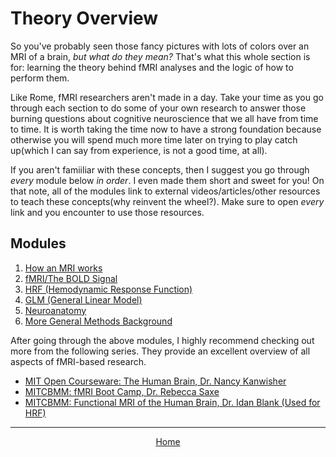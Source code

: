 # Theory Overview
So you've probably seen those fancy pictures with lots of colors over an MRI of a brain, *but what do they mean?* That's what this whole section is for: learning the theory behind fMRI analyses and the logic of how to perform them. 

Like Rome, fMRI researchers aren't made in a day. Take your time as you go through each section to do some of your own research to answer those burning questions about cognitive neuroscience that we all have from time to time. 
It is worth taking the time now to have a strong foundation because otherwise you will spend much more time later on trying to play catch up(which I can say from experience, is not a good time, at all). 

If you aren't famiiliar with these concepts, then I suggest you go through *every* module below *in order*. I even made them short and sweet for you! On that note, all of the modules link to external videos/articles/other resources to teach these 
concepts(why reinvent the wheel?). Make sure to open *every* link and you encounter to use those resources. 

## Modules

  1. [How an MRI works](what_is_an_mri.md)
  2. [fMRI/The BOLD Signal](fmri_bold_signal.md)
  3. [HRF (Hemodynamic Response Function)](hrf.md)
  4. [GLM (General Linear Model)](glm.md)
  5. [Neuroanatomy](neuroanatomy.md)
  6. [More General Methods Background](methods.md)


After going through the above modules, I highly recommend checking out more from the following series. They provide an excellent overview of all aspects of fMRI-based research. 

  - [MIT Open Courseware: The Human Brain, Dr. Nancy Kanwisher](https://www.youtube.com/playlist?list=PLUl4u3cNGP60IKRN_pFptIBxeiMc0MCJP)
  - [MITCBMM: fMRI Boot Camp, Dr. Rebecca Saxe](https://www.youtube.com/playlist?list=PLyGKBDfnk-iDVpUGSR_GlDmQrZOS0Lk6k)
  - [MITCBMM: Functional MRI of the Human Brain, Dr. Idan Blank (Used for HRF)](https://www.youtube.com/playlist?list=PLyGKBDfnk-iA2c90e62zJTwIrCh7T1Y_I)

---
<div style="text-align: center; margin-top: 10px;">
  <a href="./">Home</a>
</div>

